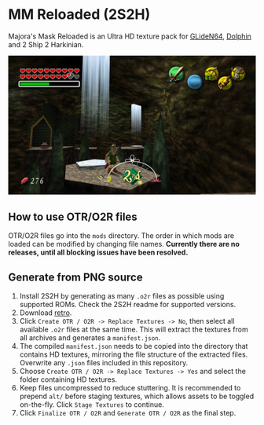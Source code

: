 # MM Reloaded (2S2H)
Majora's Mask Reloaded is an Ultra HD texture pack for [GLideN64](https://github.com/GhostlyDark/MM-Reloaded), [Dolphin](https://github.com/GhostlyDark/MM-Reloaded-Dolphin) and 2 Ship 2 Harkinian.

![](/mm-reloaded-2s2h.jpg)


## How to use OTR/O2R files
OTR/O2R files go into the `mods` directory. The order in which mods are loaded can be modified by changing file names.
**Currently there are no releases, until all blocking issues have been resolved.**


## Generate from PNG source
1. Install 2S2H by generating as many `.o2r` files as possible using supported ROMs. Check the 2S2H readme for supported versions.
2. Download [retro](https://github.com/HarbourMasters/retro/releases/latest).
3. Click `Create OTR / O2R -> Replace Textures -> No`, then select all available `.o2r` files at the same time. This will extract the textures from all archives and generates a `manifest.json`.
4. The compiled `manifest.json` needs to be copied into the directory that contains HD textures, mirroring the file structure of the extracted files. Overwrite any `.json` files included in this repository.
5. Choose `Create OTR / O2R -> Replace Textures -> Yes` and select the folder containing HD textures.
6. Keep files uncompressed to reduce stuttering. It is recommended to prepend `alt/` before staging textures, which allows assets to be toggled on-the-fly. Click `Stage Textures` to continue.
7. Click `Finalize OTR / O2R` and `Generate OTR / O2R` as the final step.
